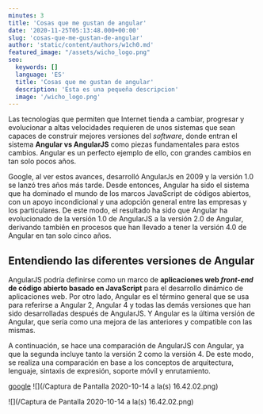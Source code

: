 ```yaml
---
minutes: 3
title: 'Cosas que me gustan de angular'
date: '2020-11-25T05:13:48.000+00:00'
slug: 'cosas-que-me-gustan-de-angular'
author: 'static/content/authors/w1ch0.md'
featured_image: "/assets/wicho_logo.png"
seo:
  keywords: []
  language: 'ES'
  title: 'Cosas que me gustan de angular'
  description: 'Esta es una pequeña descripcion'
  image: '/wicho_logo.png'
---
```


Las tecnologías que permiten que Internet tienda a cambiar, progresar y evolucionar a altas velocidades requieren de unos sistemas que sean capaces de construir mejores versiones del _software_, donde entran el sistema **Angular vs AngularJS** como piezas fundamentales para estos cambios. Angular es un perfecto ejemplo de ello, con grandes cambios en tan solo pocos años.

Google, al ver estos avances, desarrolló AngularJs en 2009 y la versión 1.0 se lanzó tres años más tarde. Desde entonces, Angular ha sido el sistema que ha dominado el mundo de los marcos JavaScript de códigos abiertos, con un apoyo incondicional y una adopción general entre las empresas y los particulares. De este modo, el resultado ha sido que Angular ha evolucionado de la versión 1.0 de AngularJS a la versión 2.0 de Angular, derivando también en procesos que han llevado a tener la versión 4.0 de Angular en tan solo cinco años.

## Entendiendo las diferentes versiones de Angular

AngularJS podría definirse como un marco de **aplicaciones web _front-end_ de código abierto basado en JavaScript** para el desarrollo dinámico de aplicaciones web. Por otro lado, Angular es el término general que se usa para referirse a Angular 2, Angular 4 y todas las demás versiones que han sido desarrolladas después de AngularJS. Y Angular es la última versión de Angular, que sería como una mejora de las anteriores y compatible con las mismas.

A continuación, se hace una comparación de AngularJS con Angular, ya que la segunda incluye tanto la versión 2 como la versión 4. De este modo, se realiza una comparación en base a los conceptos de arquitectura, lenguaje, sintaxis de expresión, soporte móvil y enrutamiento.

[google](https://www.google.com)
![](/Captura de Pantalla 2020-10-14 a la(s) 16.42.02.png)

![](/Captura de Pantalla 2020-10-14 a la(s) 16.42.02.png)
